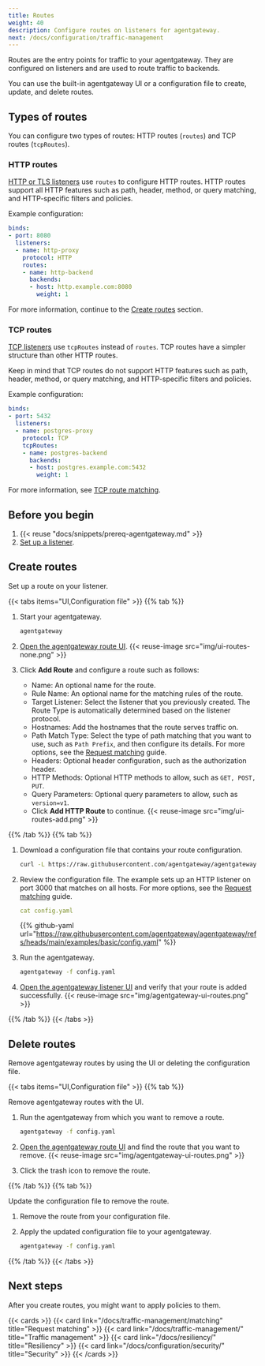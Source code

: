 ```yaml
---
title: Routes
weight: 40
description: Configure routes on listeners for agentgateway.
next: /docs/configuration/traffic-management
---
```


Routes are the entry points for traffic to your agentgateway. They are configured on listeners and are used to route traffic to backends.

You can use the built-in agentgateway UI or a configuration file to create, update, and delete routes. 

## Types of routes

You can configure two types of routes: HTTP routes (`routes`) and TCP routes (`tcpRoutes`).

### HTTP routes

[HTTP or TLS listeners](../listeners/) use `routes` to configure HTTP routes. HTTP routes support all HTTP features such as path, header, method, or query matching, and HTTP-specific filters and policies.

Example configuration:

```yaml
binds:
- port: 8080
  listeners:
  - name: http-proxy
    protocol: HTTP
    routes:
    - name: http-backend
      backends:
      - host: http.example.com:8080
        weight: 1
```

For more information, continue to the [Create routes](#create-routes) section.

### TCP routes

[TCP listeners](../listeners/tcp) use `tcpRoutes` instead of `routes`. TCP routes have a simpler structure than other HTTP routes.

Keep in mind that TCP routes do not support HTTP features such as path, header, method, or query matching, and HTTP-specific filters and policies.

Example configuration:

```yaml
binds:
- port: 5432
  listeners:
  - name: postgres-proxy
    protocol: TCP
    tcpRoutes:
    - name: postgres-backend
      backends:
      - host: postgres.example.com:5432
        weight: 1
```

For more information, see [TCP route matching](../traffic-management/matching#tcp-routes).

## Before you begin

1. {{< reuse "docs/snippets/prereq-agentgateway.md" >}}
2. [Set up a listener](/docs/configuration/listeners).

## Create routes

Set up a route on your listener. 

{{< tabs items="UI,Configuration file" >}}
{{% tab %}}

1. Start your agentgateway. 
   ```sh
   agentgateway 
   ```

2. [Open the agentgateway route UI](http://localhost:15000/ui/routes/). 
   {{< reuse-image src="img/ui-routes-none.png" >}}

3. Click **Add Route** and configure a route such as follows:
   * Name: An optional name for the route.
   * Rule Name: An optional name for the matching rules of the route.
   * Target Listener: Select the listener that you previously created. The Route Type is automatically determined based on the listener protocol.
   * Hostnames: Add the hostnames that the route serves traffic on.
   * Path Match Type: Select the type of path matching that you want to use, such as `Path Prefix`, and then configure its details. For more options, see the [Request matching](/docs/traffic-management/matching) guide.
   * Headers: Optional header configuration, such as the authorization header.
   * HTTP Methods: Optional HTTP methods to allow, such as `GET, POST, PUT`.
   * Query Parameters: Optional query parameters to allow, such as `version=v1`.
   * Click **Add HTTP Route** to continue.
   {{< reuse-image src="img/ui-routes-add.png" >}}

{{% /tab %}}
{{% tab %}}

1. Download a configuration file that contains your route configuration.

   ```sh
   curl -L https://raw.githubusercontent.com/agentgateway/agentgateway/refs/heads/main/examples/basic/config.yaml -o config.yaml
   ```

2. Review the configuration file. The example sets up an HTTP listener on port 3000 that matches on all hosts. For more options, see the [Request matching](/docs/traffic-management/matching) guide.
   
   ```yaml
   cat config.yaml
   ```

   {{% github-yaml  url="https://raw.githubusercontent.com/agentgateway/agentgateway/refs/heads/main/examples/basic/config.yaml" %}}

3. Run the agentgateway. 
   ```sh
   agentgateway -f config.yaml
   ```

4. [Open the agentgateway listener UI](http://localhost:15000/ui/routes/) and verify that your route is added successfully. 
   {{< reuse-image src="img/agentgateway-ui-routes.png" >}}
   
{{% /tab %}}
{{< /tabs >}}

## Delete routes

Remove agentgateway routes by using the UI or deleting the configuration file. 

{{< tabs items="UI,Configuration file" >}}
{{% tab %}}

Remove agentgateway routes with the UI. 

1. Run the agentgateway from which you want to remove a route. 
   ```sh
   agentgateway -f config.yaml
   ```

2. [Open the agentgateway route UI](http://localhost:15000/ui/routes/) and find the route that you want to remove. 
   {{< reuse-image src="img/agentgateway-ui-routes.png" >}}

3. Click the trash icon to remove the route. 

{{% /tab %}}
{{% tab %}}

Update the configuration file to remove the route.

1. Remove the route from your configuration file.
2. Apply the updated configuration file to your agentgateway.

   ```sh
   agentgateway -f config.yaml
   ```

{{% /tab %}}
{{< /tabs >}}

## Next steps

After you create routes, you might want to apply policies to them.

{{< cards >}}
  {{< card link="/docs/traffic-management/matching" title="Request matching" >}}
  {{< card link="/docs/traffic-management/" title="Traffic management" >}}
  {{< card link="/docs/resiliency/" title="Resiliency" >}}
  {{< card link="/docs/configuration/security/" title="Security" >}}
{{< /cards >}}

